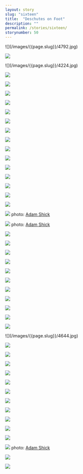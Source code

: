 ```yaml
---
layout: story
slug: "sixteen"
title:  "Deschutes on Foot"
description: ""
permalink: /stories/sixteen/
storynumber: 50
---
```


<div class="double"></div>
![](/images/{{page.slug}}/4792.jpg)

![](/images/{{page.slug}}/4211.jpg)

<div class="double"></div>
![](/images/{{page.slug}}/4224.jpg)

![](/images/{{page.slug}}/4260.jpg)

![](/images/{{page.slug}}/4292.jpg)

![](/images/{{page.slug}}/4297.jpg)

![](/images/{{page.slug}}/4300.jpg)

![](/images/{{page.slug}}/4313.jpg)

![](/images/{{page.slug}}/4319.jpg)

![](/images/{{page.slug}}/4326.jpg)

![](/images/{{page.slug}}/4327.jpg)

![](/images/{{page.slug}}/4346.jpg)

![](/images/{{page.slug}}/4370.jpg)

![](/images/{{page.slug}}/4381.jpg)

![](/images/{{page.slug}}/4386.jpg)

![](/images/{{page.slug}}/4387.jpg)

![](/images/{{page.slug}}/4388.jpg)

![](/images/{{page.slug}}/4399.jpg)

![](/images/{{page.slug}}/4417.jpg)
photo: <a href="http://instagram.com/adamfshick">Adam Shick</a>

![](/images/{{page.slug}}/4421.jpg)
photo: <a href="http://instagram.com/adamfshick">Adam Shick</a>

![](/images/{{page.slug}}/4434.jpg)

![](/images/{{page.slug}}/4496.jpg)

![](/images/{{page.slug}}/4530.jpg)

![](/images/{{page.slug}}/4540.jpg)

![](/images/{{page.slug}}/4545.jpg)

![](/images/{{page.slug}}/4572.jpg)

![](/images/{{page.slug}}/4578.jpg)

![](/images/{{page.slug}}/4581.jpg)

![](/images/{{page.slug}}/4597.jpg)

![](/images/{{page.slug}}/4609.jpg)

![](/images/{{page.slug}}/4632.jpg)

<div class="double"></div>
![](/images/{{page.slug}}/4644.jpg)

![](/images/{{page.slug}}/4647.jpg)

![](/images/{{page.slug}}/4653.jpg)

![](/images/{{page.slug}}/4665.jpg)

![](/images/{{page.slug}}/4685.jpg)

![](/images/{{page.slug}}/4670.jpg)

![](/images/{{page.slug}}/4703.jpg)

![](/images/{{page.slug}}/4692.jpg)

![](/images/{{page.slug}}/4728.jpg)

![](/images/{{page.slug}}/4735.jpg)

![](/images/{{page.slug}}/4753.jpg)

![](/images/{{page.slug}}/4767.jpg)

![](/images/{{page.slug}}/4787.jpg)
photo: <a href="http://instagram.com/adamfshick">Adam Shick</a>

![](/images/{{page.slug}}/4800.jpg)

![](/images/{{page.slug}}/4806.jpg)
